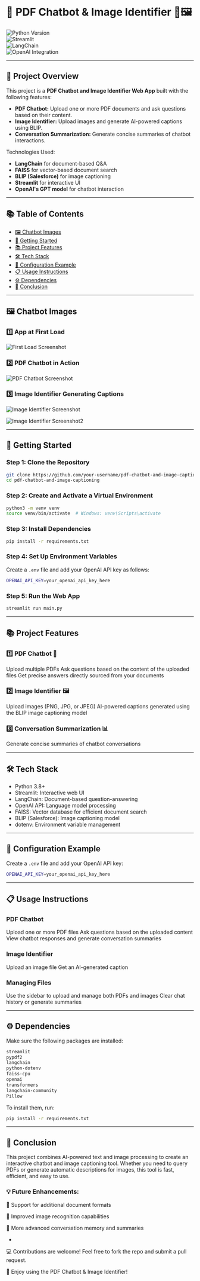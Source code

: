 
# 🧠 **PDF Chatbot & Image Identifier** 🤖🖼️  

![Python Version](https://img.shields.io/badge/python-3.8%2B-blue)  
![Streamlit](https://img.shields.io/badge/streamlit-%23FF4B4B.svg?style=flat-square&logo=streamlit&logoColor=white)  
![LangChain](https://img.shields.io/badge/LangChain-Enabled-orange)  
![OpenAI Integration](https://img.shields.io/badge/OpenAI-Enabled-green) 

---

## 📝 **Project Overview**  
This project is a **PDF Chatbot and Image Identifier Web App** built with the following features:  
- **PDF Chatbot:** Upload one or more PDF documents and ask questions based on their content.  
- **Image Identifier:** Upload images and generate AI-powered captions using BLIP.  
- **Conversation Summarization:** Generate concise summaries of chatbot interactions.  

Technologies Used:  
- **LangChain** for document-based Q&A  
- **FAISS** for vector-based document search  
- **BLIP (Salesforce)** for image captioning  
- **Streamlit** for interactive UI  
- **OpenAI's GPT model** for chatbot interaction  

---

## 📚 **Table of Contents**  
- [🖼️ Chatbot Images](#%EF%B8%8F-chatbot-images)
- [🚀 Getting Started](#-getting-started)
- [📚 Project Features](#-project-features)
- [🛠️ Tech Stack](#%EF%B8%8F-tech-stack)
- [🔧 Configuration Example](#-configuration-example)
- [📋 Usage Instructions](#-usage-instructions)
- [⚙️ Dependencies](#%EF%B8%8F-dependencies)
- [🎯 Conclusion](#-conclusion)  

---

## 🖼️ **Chatbot Images**

### 1️⃣ **App at First Load**
![First Load Screenshot](./Images/1.png)  

### 2️⃣ **PDF Chatbot in Action**
![PDF Chatbot Screenshot](./Images/2.png)  

### 3️⃣ **Image Identifier Generating Captions**
![Image Identifier Screenshot](./Images/3.png)  

![Image Identifier Screenshot2](./Images/4.png)  

---

## 🚀 **Getting Started**  

### **Step 1: Clone the Repository**
```bash
git clone https://github.com/your-username/pdf-chatbot-and-image-captioning.git
cd pdf-chatbot-and-image-captioning
```
### **Step 2: Create and Activate a Virtual Environment**
```bash
python3 -m venv venv
source venv/bin/activate  # Windows: venv\Scripts\activate
```
### **Step 3: Install Dependencies**
```bash
pip install -r requirements.txt
```
### **Step 4: Set Up Environment Variables**

Create a ```.env``` file and add your OpenAI API key as follows:

```bash
OPENAI_API_KEY=your_openai_api_key_here
```
### **Step 5: Run the Web App**
```bash
streamlit run main.py
```
---

## 📚 **Project Features**

### 1️⃣ PDF Chatbot 🤖
Upload multiple PDFs
Ask questions based on the content of the uploaded files
Get precise answers directly sourced from your documents

### 2️⃣ Image Identifier 🖼️
Upload images (PNG, JPG, or JPEG)
AI-powered captions generated using the BLIP image captioning model

### 3️⃣ Conversation Summarization 📊
Generate concise summaries of chatbot conversations

---

## 🛠️ **Tech Stack**

- Python 3.8+
- Streamlit: Interactive web UI
- LangChain: Document-based question-answering
- OpenAI API: Language model processing
- FAISS: Vector database for efficient document search
- BLIP (Salesforce): Image captioning model
- dotenv: Environment variable management

---

## 🔧 **Configuration Example**

Create a ```.env``` file and add your OpenAI API key:

```bash
OPENAI_API_KEY=your_openai_api_key_here
```

---

## 📋 **Usage Instructions**

### PDF Chatbot
Upload one or more PDF files
Ask questions based on the uploaded content
View chatbot responses and generate conversation summaries

### Image Identifier
Upload an image file
Get an AI-generated caption

### Managing Files
Use the sidebar to upload and manage both PDFs and images
Clear chat history or generate summaries

---

## ⚙️ **Dependencies**

Make sure the following packages are installed:

```bash
streamlit
pypdf2
langchain
python-dotenv
faiss-cpu
openai
transformers
langchain-community
Pillow
```

To install them, run:

```bash
pip install -r requirements.txt
```

---

## 🎯 **Conclusion**

This project combines AI-powered text and image processing to create an interactive chatbot and image captioning tool. Whether you need to query PDFs or generate automatic descriptions for images, this tool is fast, efficient, and easy to use.

### 💡 Future Enhancements:

🔹 Support for additional document formats

🔹 Improved image recognition capabilities

🔹 More advanced conversation memory and summaries

-

💻 Contributions are welcome! Feel free to fork the repo and submit a pull request.

🚀 Enjoy using the PDF Chatbot & Image Identifier!
